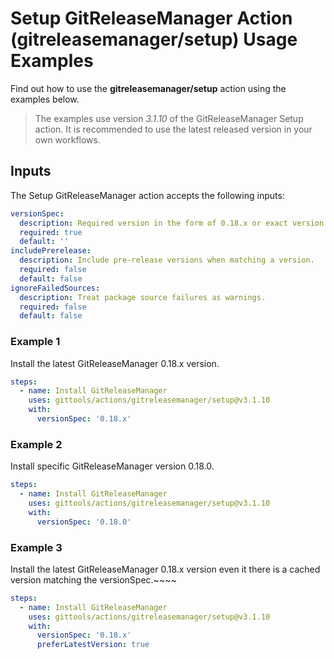 # Setup GitReleaseManager Action (gitreleasemanager/setup) Usage Examples

Find out how to use the **gitreleasemanager/setup** action using the examples below.

> The examples use version _3.1.10_ of the GitReleaseManager Setup action.  It is recommended to use the latest released version in your own workflows.

## Inputs

The Setup GitReleaseManager action accepts the following inputs:

```yaml
versionSpec:
  description: Required version in the form of 0.18.x or exact version like 0.18.0.
  required: true
  default: ''
includePrerelease:
  description: Include pre-release versions when matching a version.
  required: false
  default: false
ignoreFailedSources:
  description: Treat package source failures as warnings.
  required: false
  default: false
```

### Example 1

Install the latest GitReleaseManager 0.18.x version.

```yaml
steps:
  - name: Install GitReleaseManager
    uses: gittools/actions/gitreleasemanager/setup@v3.1.10
    with:
      versionSpec: '0.18.x'
```

### Example 2

Install specific GitReleaseManager version 0.18.0.

```yaml
steps:
  - name: Install GitReleaseManager
    uses: gittools/actions/gitreleasemanager/setup@v3.1.10
    with:
      versionSpec: '0.18.0'
```

### Example 3

Install the latest GitReleaseManager 0.18.x version even it there is a cached version matching the versionSpec.~~~~

```yaml
steps:
  - name: Install GitReleaseManager
    uses: gittools/actions/gitreleasemanager/setup@v3.1.10
    with:
      versionSpec: '0.18.x'
      preferLatestVersion: true
```
